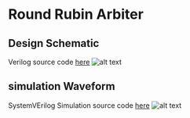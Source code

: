 # Round Rubin Arbiter

## Design Schematic
Verilog source code [here](https://github.com/ChrisShakkour/Round_Rubin_Arbiter/blob/main/Design_src/Static_RR.v)
![alt text](https://github.com/ChrisShakkour/Round_Rubin_Arbiter/blob/main/Round%20Rubin%20schematic.JPG)

## simulation Waveform
SystemVErilog Simulation source code [here](https://github.com/ChrisShakkour/Round_Rubin_Arbiter/blob/main/sim_src/Static_RR_tb.sv)
![alt text](https://github.com/ChrisShakkour/Round_Rubin_Arbiter/blob/main/Round%20Rubin%20waveform.JPG)

